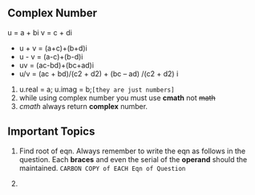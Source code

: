 ## Complex Number
u = a + bi
v = c + di

* u + v = (a+c)+(b+d)i
* u - v = (a-c)+(b-d)i
* uv = (ac-bd)+(bc+ad)i
* u/v = (ac + bd)/(c2 + d2) + (bc – ad) /(c2 + d2) i
1. u.real = a; u.imag = b;`[they are just numbers]`
2. while using complex number you must use
**cmath** not ~~math~~
3. _cmath_ always return **complex** number.

## Important Topics
1. Find root of eqn. Always remember to write 
the eqn as follows in the question. Each **braces** and
even the serial of the **operand** should the maintained.
   `CARBON COPY of EACH Eqn of Question `
   
2. 